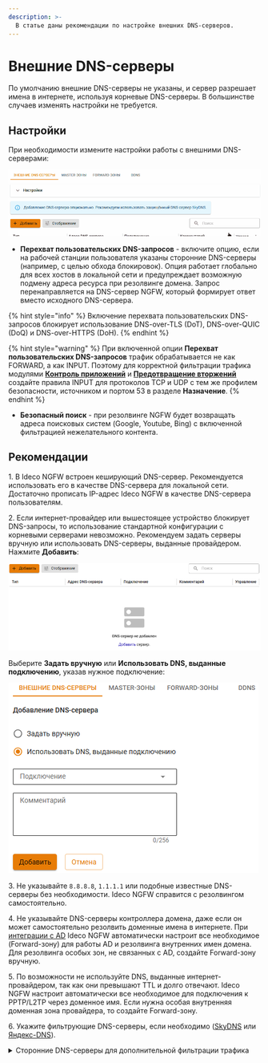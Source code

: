 ```yaml
---
description: >-
  В статье даны рекомендации по настройке внешних DNS-серверов.
---
```


# Внешние DNS-серверы

По умолчанию внешние DNS-серверы не указаны, и сервер разрешает имена в интернете, используя корневые DNS-серверы. В большинстве случаев изменять настройки не требуется.

## Настройки

При необходимости измените настройки работы с внешними DNS-серверами:

![](/.gitbook/assets/dns8.gif)

* **Перехват пользовательских DNS-запросов** - включите опцию, если на рабочей станции пользователя указаны сторонние DNS-серверы (например, с целью обхода блокировок). Опция работает глобально для всех хостов в локальной сети и предупреждает возможную подмену адреса ресурса при резолвинге домена. Запрос перенаправляется на DNS-сервер NGFW, который формирует ответ вместо исходного DNS-сервера.

{% hint style="info" %}
Включение перехвата пользовательских DNS-запросов блокирует использование DNS-over-TLS (DoT), DNS-over-QUIC (DoQ) и DNS-over-HTTPS (DoH).
{% endhint %}

{% hint style="warning" %}
При включенной опции **Перехват пользовательских DNS-запросов** трафик обрабатывается не как FORWARD, а как INPUT. Поэтому для корректной фильтрации трафика модулями **[Контроль приложений](/settings/security-profiles/application-control/README.md)** и **[Предотвращение вторжений](/settings/security-profiles/ips-profiles/README.md)** создайте правила INPUT для протоколов TCP и UDP с тем же профилем безопасности, источником и портом 53 в разделе **Назначение**.
{% endhint %}

* **Безопасный поиск** - при резолвинге NGFW будет возвращать адреса поисковых систем (Google, Youtube, Bing) с включенной фильтрацией нежелательного контента.

## Рекомендации

1\. В Ideco NGFW встроен кеширующий DNS-сервер. Рекомендуется использовать его в качестве DNS-сервера для локальной сети. Достаточно прописать IP-адрес Ideco NGFW в качестве DNS-сервера пользователям.

2\. Если интернет-провайдер или вышестоящее устройство блокирует DNS-запросы, то использование стандартной конфигурации с корневыми серверами невозможно. Рекомендуем задать серверы вручную или использовать DNS-серверы, выданные провайдером. Нажмите **Добавить**:

![](/.gitbook/assets/dns0.png)

Выберите **Задать вручную** или **Использовать DNS, выданные подключению**, указав нужное подключение:

![](/.gitbook/assets/dns1.png)

3\. Не указывайте `8.8.8.8`, `1.1.1.1` или подобные известные DNS-серверы без необходимости. Ideco NGFW справится с резолвингом самостоятельно.

4\. Не указывайте DNS-серверы контроллера домена, даже если он может самостоятельно резолвить доменные имена в интернете. При [интеграции с AD](/settings/users/active-directory/README.md) Ideco NGFW автоматически настроит все необходимое (Forward-зону) для работы AD и резолвинга внутренних имен домена. Для резолвинга особых зон, не связанных с AD, создайте Forward-зону вручную.

5\. По возможности не используйте DNS, выданные интернет-провайдером, так как они превышают TTL и долго отвечают. Ideco NGFW настроит автоматически все необходимое для подключения к PPTP/L2TP через доменное имя. Если нужна особая внутренняя доменная зона провайдера, то создайте Forward-зону.

6\. Укажите фильтрующие DNS-серверы, если необходимо ([SkyDNS](https://www.skydns.ru/pricing/business) или [Яндекс-DNS](https://dns.yandex.ru)).

<details>

<summary>Сторонние DNS-серверы для дополнительной фильтрации трафика</summary>

* SkyDNS при выключенном DNS-over-TLS `193.58.251.251`.
* SkyDNS при включенном DNS-over-TLS `193.58.251.10`.
* Yandex DNS `77.88.8.88`, `77.88.8.2`.
* Google DNS `8.8.8.8`, `8.8.4.4`.
* Open DNS `208.67.222.222`, `208.67.220.220`, `208.67.222.220`, `208.67.220.222`.
* Cloudflare DNS `1.1.1.1`, `1.0.0.1`.

</details>